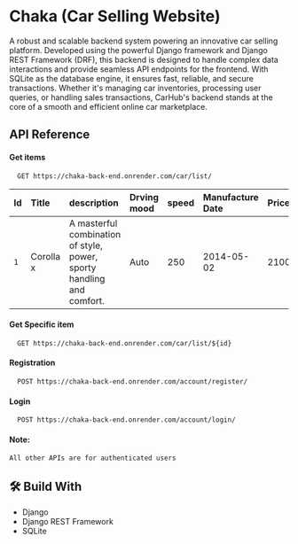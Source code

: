 # Chaka (Car Selling Website)
 A robust and scalable backend system powering an innovative car selling platform. Developed using the powerful Django framework and Django REST Framework (DRF), this backend is designed to handle complex data interactions and provide seamless API endpoints for the frontend. With SQLite as the database engine, it ensures fast, reliable, and secure transactions. Whether it's managing car inventories, processing user queries, or handling sales transactions, CarHub's backend stands at the core of a smooth and efficient online car marketplace.


## API Reference

#### Get items

```http
  GET https://chaka-back-end.onrender.com/car/list/
```

| Id | Title | description | Drving mood | speed | Manufacture Date | Price | Brand |
| :-------- | :------- | :----| :-----| :-----| :-----| :-----| :-----|
| `1` | Corolla x | A masterful combination of style, power, sporty handling and comfort. | Auto | 250 | 2014-05-02 | 21000 |  Corolla |

#### Get Specific item

```http
  GET https://chaka-back-end.onrender.com/car/list/${id}
```
#### Registration

```http
  POST https://chaka-back-end.onrender.com/account/register/
```
#### Login

```http
  POST https://chaka-back-end.onrender.com/account/login/
```

#### Note:
    All other APIs are for authenticated users

## 🛠 Build With
- Django
- Django REST Framework
- SQLite
